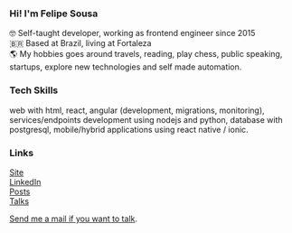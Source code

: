### Hi! I'm Felipe Sousa

🤓 Self-taught developer, working as frontend engineer since 2015 <br>
🇧🇷 Based at Brazil, living at Fortaleza <br>
🌎 My hobbies goes around travels, reading, play chess, public speaking, startups, explore new technologies and self made automation. <br > 

### Tech Skills
web with html, react, angular (development, migrations, monitoring), services/endpoints development using nodejs and python, database with postgresql, mobile/hybrid applications using react native / ionic.

### Links

[Site](https://felipesousa.space) <br>
[LinkedIn](https://www.linkedin.com/in/luisfelipesousa) <br>
[Posts](https://felipesousa.space/posts) <br>
[Talks](https://felipesousa.space/posts) <br>

[Send me a mail if you want to talk](mailto:hi@felipesousa.space).
